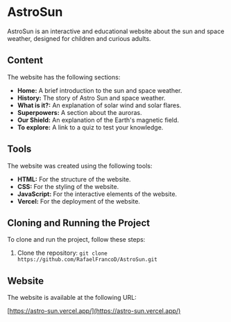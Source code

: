 # AstroSun

AstroSun is an interactive and educational website about the sun and space weather, designed for children and curious adults.

## Content

The website has the following sections:

*   **Home:** A brief introduction to the sun and space weather.
*   **History:** The story of Astro Sun and space weather.
*   **What is it?:** An explanation of solar wind and solar flares.
*   **Superpowers:** A section about the auroras.
*   **Our Shield:** An explanation of the Earth's magnetic field.
*   **To explore:** A link to a quiz to test your knowledge.

## Tools

The website was created using the following tools:

*   **HTML:** For the structure of the website.
*   **CSS:** For the styling of the website.
*   **JavaScript:** For the interactive elements of the website.
*   **Vercel:** For the deployment of the website.

## Cloning and Running the Project

To clone and run the project, follow these steps:

1.  Clone the repository: `git clone https://github.com/RafaelFrancoD/AstroSun.git`

## Website

The website is available at the following URL:

[https://astro-sun.vercel.app/](https://astro-sun.vercel.app/)
